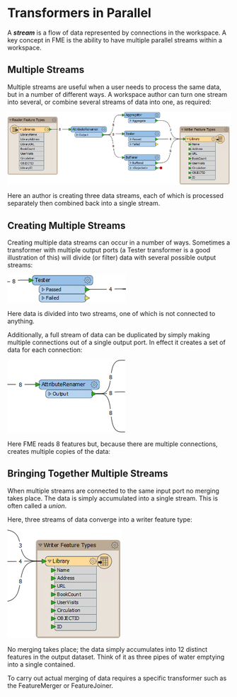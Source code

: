 # Transformers in Parallel #
A ***stream*** is a flow of data represented by connections in the workspace. A key concept in FME is the ability to have multiple parallel streams within a workspace. 
 
## Multiple Streams ##
Multiple streams are useful when a user needs to process the same data, but in a number of different ways. A workspace author can turn one stream into several, or combine several streams of data into one, as required:

![](./Images/Img2.030.MultipleStreams.png)

Here an author is creating three data streams, each of which is processed separately then combined back into a single stream.
 

## Creating Multiple Streams ##
Creating multiple data streams can occur in a number of ways. Sometimes a transformer with multiple output ports (a Tester transformer is a good illustration of this) will divide (or filter) data with several possible output streams:

![](./Images/Img2.031.MultiPortSplit.png)

Here data is divided into two streams, one of which is not connected to anything.

Additionally, a full stream of data can be duplicated by simply making multiple connections out of a single output port. In effect it creates a set of data for each connection:

![](./Images/Img2.032.DuplicatedStreams.png)

Here FME reads 8 features but, because there are multiple connections, creates multiple copies of the data:


## Bringing Together Multiple Streams ##
When multiple streams are connected to the same input port no merging takes place. The data is simply accumulated into a single stream. This is often called a *union*.

Here, three streams of data converge into a writer feature type:

![](./Images/Img2.033.UnionOfStreams.png)

No merging takes place; the data simply accumulates into 12 distinct features in the output dataset. Think of it as three pipes of water emptying into a single contained.

To carry out actual merging of data requires a specific transformer such as the FeatureMerger or FeatureJoiner.
